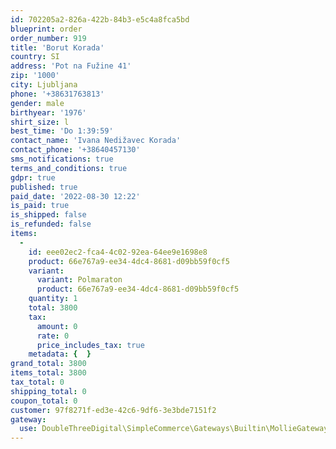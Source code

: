 ```yaml
---
id: 702205a2-826a-422b-84b3-e5c4a8fca5bd
blueprint: order
order_number: 919
title: 'Borut Korada'
country: SI
address: 'Pot na Fužine 41'
zip: '1000'
city: Ljubljana
phone: '+38631763813'
gender: male
birthyear: '1976'
shirt_size: l
best_time: 'Do 1:39:59'
contact_name: 'Ivana Nedižavec Korada'
contact_phone: '+38640457130'
sms_notifications: true
terms_and_conditions: true
gdpr: true
published: true
paid_date: '2022-08-30 12:22'
is_paid: true
is_shipped: false
is_refunded: false
items:
  -
    id: eee02ec2-fca4-4c02-92ea-64ee9e1698e8
    product: 66e767a9-ee34-4dc4-8681-d09bb59f0cf5
    variant:
      variant: Polmaraton
      product: 66e767a9-ee34-4dc4-8681-d09bb59f0cf5
    quantity: 1
    total: 3800
    tax:
      amount: 0
      rate: 0
      price_includes_tax: true
    metadata: {  }
grand_total: 3800
items_total: 3800
tax_total: 0
shipping_total: 0
coupon_total: 0
customer: 97f8271f-ed3e-42c6-9df6-3e3bde7151f2
gateway:
  use: DoubleThreeDigital\SimpleCommerce\Gateways\Builtin\MollieGateway
---
```

